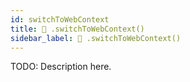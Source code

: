 ```yaml
---
id: switchToWebContext
title: 🔨 .switchToWebContext()
sidebar_label: 🔨 .switchToWebContext() 
---
```


TODO: Description here.